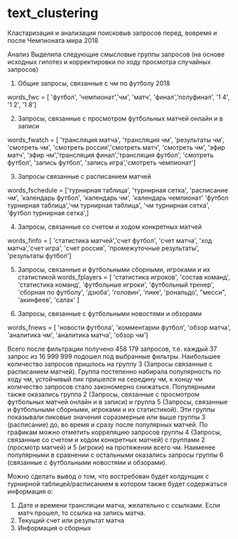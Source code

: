 # text_clustering

Кластаризация и анализация поисковыв запросов перед, вовремя и после Чемпионата мира 2018

Анализ
Выделила следующие смысловые группы запросов (на основе исходных гипотез и корректировки по ходу просмотра случайных запросов) 

1. Общие запросы, связанные с чм по футболу 2018

words_fwc = [ 'футбол', 'чемпионат','чм', 'матч', 'финал','полуфинал', '1 4', '1 2', '1 8']

2. Запросы, связанные с просмотром футбольных матчей онлайн и в записи

words_fwatch = [ 'трансляция матча', 'трансляция чм', 'результаты чм', 'смотреть чм', 'смотреть россия','смотреть матч', 'смотреть чм', 'эфир матч', 'эфир чм','трансляция финал','трансляция футбол', 'смотреть футбол', 'запись футбол', 'запись игра','смотреть чемпионат']

3. Запросы связанные с расписанием матчей



words_fschedule = ['турнирная таблица', 'турнирная сетка', 'расписание чм', 'календарь футбол', 'календарь чм', 'календарь чемпионат' 'футбол турнирная таблица','чм турнирная таблица', 'чм турнирная сетка', 'футбол турнирная сетка',]

4. Запросы, связанные со счетом и ходом конкретных матчей


words_finfo = [ 'статистика матчей','счет футбол', 'счет матча', 'ход матча','счет игра', 'счет россия', 'промежуточные результаты', 'результаты футбол']

5. Запросы, связанные и футбольными сборными, игроками и их статистикой 
words_fplayers = [ 'статистика игроков', 'состав команд', 'статистика команд', 'футбольные игроки', 'футбольный тренер', 'cборная по футболу', 'дзюба', 'головин', 'пике', 'рональдо', "месси", 'акинфеев', 'салах' ]

6. Запросы, связанные с футбольными новостями и обзорами

words_fnews = [ 'новости футбола', 'комментарии футбол', 'обзор матча', 'аналитика чм', 'аналитика матча', 'обзор чм']

Всего после фильтрации получено 458 179 запросов, т.е. каждый 37 запрос из 16 999 999 подошел под выбранные фильтры. 
Наибольшее количество запросов пришлось на группу 3 (Запросы связанные с расписанием матчей). Группа постепенно набирала популярность по ходу чм, устойчивый пик пришелся на середину чм, к концу чм количество запросов стало закономерно снижаться.
Популярными также оказались  группа 2  (Запросы, связанные с просмотром футбольных матчей онлайн и в записи)  и группа 5 (Запросы, связанные и футбольными сборными, игроками и их статистикой). Эти группы показывали пиковые значения соразмерные или выше группы 3 (расписание) до, во время и сразу после популярных матчей. 
По графикам можно отметить корреляцию запросов группы 4 (Запросы, связанные со счетом и ходом конкретных матчей) с  группами 2 (просмотр матчей) и 5 (игроки) на протяжении всего чм. 
Наименее популярными в сравнении с остальными оказались запросы группы 6 (связанные с футбольными новостями и обзорами). 

Можно сделать вывод о том, что востребован будет колдунщик с турнирной таблицей/расписанием в котором также будет содержаться информация о:
1. Дате и времени трансляции матча, желательно с ссылками. Если матч прошел, то ссылка на запись матча. 
2. Текущий счет или результат матча
3. Информация о сборных 
